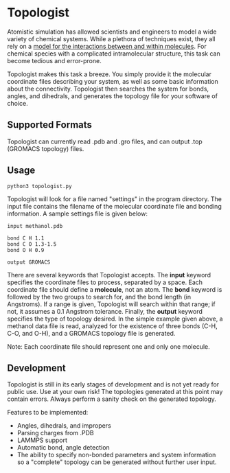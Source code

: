 Topologist
==========

Atomistic simulation has allowed scientists and engineers to model a wide variety of chemical systems. While a plethora of techniques exist, they all rely on a <a href="http://en.wikipedia.org/wiki/Force_field_(chemistry)" target="_blank">model for the interactions between and within molecules</a>.  For chemical species with a complicated intramolecular structure, this task can become tedious and error-prone.

Topologist makes this task a breeze. You simply provide it the molecular coordinate files describing your system, as well as some basic information about the connectivity. Topologist then searches the system for bonds, angles, and dihedrals, and generates the topology file for your software of choice.

Supported Formats
----------------

Topologist can currently read .pdb and .gro files, and can output .top (GROMACS topology) files. 

Usage
------

	python3 topologist.py

Topologist will look for a file named "settings" in the program directory. The input file contains the filename of the molecular coordinate file and bonding information. A sample settings file is given below:

	input methanol.pdb

	bond C H 1.1
	bond C O 1.3-1.5
	bond O H 0.9

	output GROMACS

There are several keywords that Topologist accepts. The **input** keyword specifies the coordinate files to process, separated by a space. Each coordinate file should define a **molecule**, not an atom. The **bond** keyword is followed by the two groups to search for, and the bond length (in Angstroms). If a range is given, Topologist will search within that range; if not, it assumes a 0.1 Angstrom tolerance. Finally, the **output** keyword specifies the type of topology desired. In the simple example given above, a methanol data file is read, analyzed for the existence of three bonds (C-H, C-O, and O-H), and a GROMACS topology file is generated.

Note: Each coordinate file should represent one and only one molecule.

Development
-----------

Topologist is still in its early stages of development and is not yet ready for public use. Use at your own risk! The topologies generated at this point may contain errors. Always perform a sanity check on the generated topology. 

Features to be implemented:
* Angles, dihedrals, and impropers
* Parsing charges from .PDB
* LAMMPS support
* Automatic bond, angle detection
* The ability to specify non-bonded parameters and system information so a "complete" topology can be generated without further user input.
